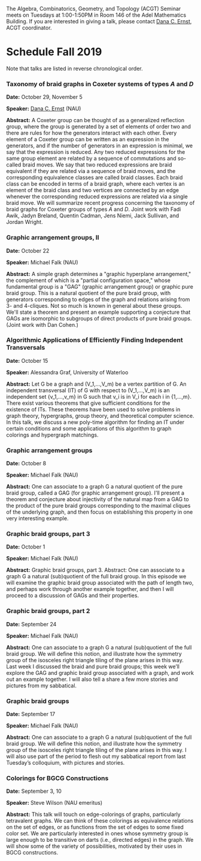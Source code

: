 The Algebra, Combinatorics, Geometry, and Topology (ACGT) Seminar meets on Tuesdays at 1:00-1:50PM in Room 146 of the Adel Mathematics Building. If you are interested in giving a talk, please contact [Dana C. Ernst](http://danaernst.com), ACGT coordinator.

# Schedule Fall 2019 #

Note that talks are listed in reverse chronological order.

### Taxonomy of braid graphs in Coxeter systems of types $A$ and $D$

**Date:** October 29, November 5

**Speaker:** [Dana C. Ernst](http:/danaernst.com) (NAU)

**Abstract:** A Coxeter group can be thought of as a generalized reflection group, where the group is generated by a set of elements of order two and there are rules for how the generators interact with each other. Every element of a Coxeter group can be written as an expression in the generators, and if the number of generators in an expression is minimal, we say that the expression is reduced. Any two reduced expressions for the same group element are related by a sequence of commutations and so-called braid moves. We say that two reduced expressions are braid equivalent if they are related via a sequence of braid moves, and the corresponding equivalence classes are called braid classes. Each braid class can be encoded in terms of a braid graph, where each vertex is an element of the braid class and two vertices are connected by an edge whenever the corresponding reduced expressions are related via a single braid move. We will summarize recent progress concerning the taxonomy of braid graphs for Coxeter groups of types $A$ and $D$. Joint work with Fadi Awik, Jadyn Breland, Quentin Cadman, Jens Niemi, Jack Sullivan, and Jordan Wright.

### Graphic arrangement groups, II

**Date:** October 22

**Speaker:** Michael Falk (NAU)

**Abstract:** A simple graph determines a "graphic hyperplane arrangement," the complement of which is a "partial configuration space," whose fundamental group is a "GAG" (graphic arrangement group) or graphic pure braid group. This is a natural quotient of the pure braid group, with generators corresponding to edges of the graph and relations arising from 3- and 4-cliques. Not so much is known in general about these groups. We'll state a theorem and present an example supporting a conjecture that GAGs are isomorphic to subgroups of direct products of pure braid groups. (Joint work with Dan Cohen.)

### Algorithmic Applications of Efficiently Finding Independent Transversals

**Date:** October 15

**Speaker:** Alessandra Graf, University of Waterloo

**Abstract:** Let G be a graph and (V_1,...,V_m) be a vertex partition of G. An independent transversal (IT) of G with respect to (V_1,...,V_m) is an independent set {v_1,...,v_m} in G such that v_i is in V_i for each i in {1,...,m}. There exist various theorems that give sufficient conditions for the existence of ITs. These theorems have been used to solve problems in graph theory, hypergraphs, group theory, and theoretical computer science.
In this talk, we discuss a new poly-time algorithm for finding an IT under certain conditions and some applications of this algorithm to graph colorings and hypergraph matchings.

### Graphic arrangement groups

**Date:** October 8

**Speaker:** Michael Falk (NAU)

**Abstract:** One can associate to a graph G a natural quotient of the pure braid group, called a GAG (for graphic arrangement group). I'll present a theorem and conjecture about injectivity of the natural map from a GAG to the product of the pure braid groups corresponding to the maximal cliques of the  underlying graph, and then focus on establishing this property in one very interesting example.

### Graphic braid groups, part 3

**Date:** October 1

**Speaker:** Michael Falk (NAU)

**Abstract:** Graphic braid groups, part 3.
Abstract: One can associate to a graph G a natural (sub)quotient of the full braid group. In this episode we will examine the graphic braid group associated with the path of length two, and perhaps work through another example together, and then I will proceed to a discussion of GAGs and their properties.


### Graphic braid groups, part 2

**Date:** September 24

**Speaker:** Michael Falk (NAU)

**Abstract:** One can associate to a graph G a natural (sub)quotient of the full braid group. We will define this notion, and illustrate how the symmetry group of the isosceles right triangle tiling of the plane arises in this way. Last week I discussed the braid and pure braid groups; this week we’ll explore the GAG and graphic braid group associated with a graph, and work out an example together. I will also tell a share a few more stories and pictures from my sabbatical.

### Graphic braid groups

**Date:** September 17

**Speaker:** Michael Falk (NAU)

**Abstract:** One can associate to a graph G a natural (sub)quotient of the full braid group. We will define this notion, and illustrate how the symmetry group of the isosceles right triangle tiling of the plane arises in this way. I will also use part of the period to flesh out my sabbatical report from last Tuesday’s colloquium, with pictures and stories.

### Colorings for BGCG Constructions

**Date:** September 3, 10

**Speaker:** Steve Wilson (NAU emeritus)

**Abstract:** This talk will touch on edge-colorings of graphs, particularly tetravalent graphs.  We can think of these colorings as equivalence relations on the set of edges, or as functions from the set of edges to some fixed color set.  We are particularly interested in ones whose symmetry group is large enough to be transitive on darts (i.e., directed edges) in the graph.   We will show some of the variety of possibilities, motivated by their uses in BGCG constructions.
